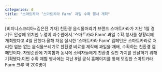 ```yaml
---
categories: d
title: "스마트카라 ‘스마트카라 Farm’ 과일 수확 행사 개최"
---
```

[비지니스코리아=김은진 기자] 친환경 음식물처리기 브랜드 스마트카라가 지난 1일 경기도 안성에 위치한 누렁이 과수원에서 ‘스마트카라 Farm’ 과일 수확 행사를 성황리에 개최했다고 4일 전했다.올해 처음 실시한 ‘스마트카라 Farm’ 캠페인은 스마트카라로 처리한 염분 없는 음식물쓰레기로 친환경 비료를 제작해 과일을 재배, 수확하는 친환경 캠페인이다. 자원순환에 기여함과 동시에 소비자들에게 친환경 실천 가치를 전달하기 위해 기획됐다.이번 수확 체험 행사에는 지난 8월 공식 홈페이지를 통해 모집한 스마트카라 Farm 크루 약 200명이